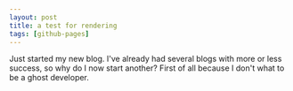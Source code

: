 ```yaml
---
layout: post
title: a test for rendering
tags: [github-pages]
---
```


Just started my new blog. I've already had several blogs with more or less success, so why do I now start another? First of all because I don't what to be a ghost developer.
